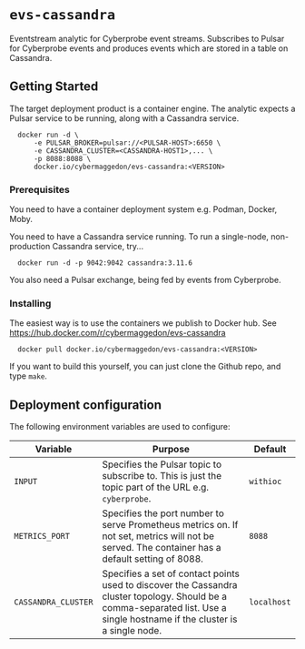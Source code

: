 # `evs-cassandra`

Eventstream analytic for Cyberprobe event streams.  Subscribes to Pulsar
for Cyberprobe events and produces events which are stored in a table on
Cassandra.

## Getting Started

The target deployment product is a container engine.  The analytic expects
a Pulsar service to be running, along with a Cassandra service.

```
  docker run -d \
      -e PULSAR_BROKER=pulsar://<PULSAR-HOST>:6650 \
      -e CASSANDRA_CLUSTER=<CASSANDRA-HOST1>,... \
      -p 8088:8088 \
      docker.io/cybermaggedon/evs-cassandra:<VERSION>
```
      
### Prerequisites

You need to have a container deployment system e.g. Podman, Docker, Moby.

You need to have a Cassandra service running.  To run a single-node,
non-production Cassandra service, try...

```
  docker run -d -p 9042:9042 cassandra:3.11.6
```

You also need a Pulsar exchange, being fed by events from Cyberprobe.

### Installing

The easiest way is to use the containers we publish to Docker hub.
See https://hub.docker.com/r/cybermaggedon/evs-cassandra

```
  docker pull docker.io/cybermaggedon/evs-cassandra:<VERSION>
```

If you want to build this yourself, you can just clone the Github repo,
and type `make`.

## Deployment configuration

The following environment variables are used to configure:

| Variable | Purpose | Default |
|----------|---------|---------|
| `INPUT` | Specifies the Pulsar topic to subscribe to.  This is just the topic part of the URL e.g. `cyberprobe`. | `withioc` |
| `METRICS_PORT` | Specifies the port number to serve Prometheus metrics on.  If not set, metrics will not be served. The container has a default setting of 8088. | `8088` |
| `CASSANDRA_CLUSTER` | Specifies a set of contact points used to discover the Cassandra cluster topology.  Should be a comma-separated list.  Use a single hostname if the cluster is a single node. | `localhost` |


